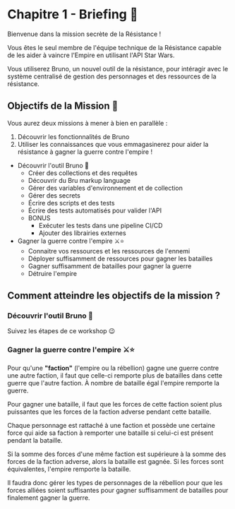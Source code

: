 # Chapitre 1 - Briefing 📜

Bienvenue dans la mission secrète de la Résistance !

Vous êtes le seul membre de l'équipe technique de la Résistance capable de les aider à vaincre l'Empire en utilisant l'API Star Wars.

Vous utiliserez Bruno, un nouvel outil de la résistance, pour intéragir avec le système centralisé de gestion des personnages et des ressources de la résistance.

## Objectifs de la Mission 🎯

Vous aurez deux missions à mener à bien en parallèle :
1. Découvrir les fonctionnalités de Bruno
2. Utiliser les connaissances que vous emmagasinerez pour aider la résistance à gagner la guerre contre l'empire !

- Découvrir l'outil Bruno 🐶
    - Créer des collections et des requêtes
    - Découvrir du Bru markup language
    - Gérer des variables d'environnement et de collection
    - Gérer des secrets
    - Écrire des scripts et des tests
    - Écrire des tests automatisés pour valider l'API
  - BONUS
    - Exécuter les tests dans une pipeline CI/CD
    - Ajouter des librairies externes
- Gagner la guerre contre l'empire ⚔️⭐
  - Connaitre vos ressources et les ressources de l'ennemi
  - Déployer suffisamment de ressources pour gagner les batailles
  - Gagner suffisamment de batailles pour gagner la guerre
  - Détruire l'empire

## Comment atteindre les objectifs de la mission ?

### Découvrir l'outil Bruno 🐶
Suivez les étapes de ce workshop 😉

### Gagner la guerre contre l'empire ⚔️⭐
Pour qu'une **"faction"** (l'empire ou la rébellion) gagne une guerre contre une autre faction, il faut que celle-ci remporte plus de batailles dans cette guerre que l'autre faction. À nombre de bataille égal l'empire remporte la guerre.

Pour gagner une bataille, il faut que les forces de cette faction soient plus puissantes que les forces de la faction adverse pendant cette bataille.

Chaque personnage est rattaché à une faction et possède une certaine force qui aide sa faction à remporter une bataille si celui-ci est présent pendant la bataille.

Si la somme des forces d'une même faction est supérieure à la somme des forces de la faction adverse, alors la bataille est gagnée. Si les forces sont équivalentes, l'empire remporte la bataille.

Il faudra donc gérer les types de personnages de la rébellion pour que les forces alliées soient suffisantes pour gagner suffisamment de batailles pour finalement gagner la guerre.